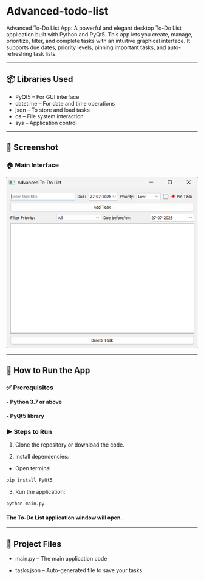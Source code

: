 # Advanced-todo-list

Advanced To-Do List App: A powerful and elegant desktop To-Do List application built with Python and PyQt5. This app lets you create, manage, prioritize, filter, and complete tasks with an intuitive graphical interface. It supports due dates, priority levels, pinning important tasks, and auto-refreshing task lists.

---

## 📦 Libraries Used

- PyQt5 – For GUI interface
- datetime – For date and time operations
- json – To store and load tasks
- os – File system interaction
- sys – Application control

---

## 📸 Screenshot

### 🏠 Main Interface

![Main Window](screenshot.png)

---

## 🚀 How to Run the App

### ✅ Prerequisites

#### - Python 3.7 or above

#### - PyQt5 library

### ▶️ Steps to Run

1. Clone the repository or download the code.

2. Install dependencies:

- Open terminal

```bash
pip install PyQt5
```

3. Run the application:

```bash
python main.py
```

#### The To-Do List application window will open.

---

## 📂 Project Files

- main.py – The main application code

- tasks.json – Auto-generated file to save your tasks


